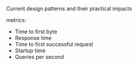 Current design patterns and their practical impacts

metrics:

- Time to first byte
- Response time
- Time to first successful request
- Startup time
- Queries per second